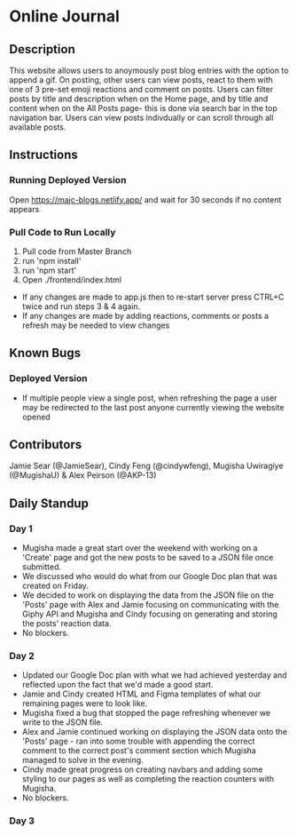 # Online Journal

## Description

This website allows users to anoymously post blog entries with the option to append a gif.
On posting, other users can view posts, react to them with one of 3 pre-set emoji reactions and comment on posts.
Users can filter posts by title and description when on the Home page, and by title and content when on the All Posts page- this is done via search bar in the top navigation bar. Users can view posts indivdually or can scroll through all available posts.

## Instructions

### Running Deployed Version

Open https://majc-blogs.netlify.app/ and wait for 30 seconds if no content appears

### Pull Code to Run Locally

1. Pull code from Master Branch
2. run 'npm install'
3. run 'npm start'
4. Open ./frontend/index.html

- If any changes are made to app.js then to re-start server press CTRL+C twice and run steps 3 & 4 again.
- If any changes are made by adding reactions, comments or posts a refresh may be needed to view changes

## Known Bugs

### Deployed Version

- If multiple people view a single post, when refreshing the page a user may be redirected to the last post anyone currently viewing the website opened

## Contributors

Jamie Sear (@JamieSear), Cindy Feng (@cindywfeng), Mugisha Uwiragiye (@MugishaU) & Alex Peirson (@AKP-13)

## Daily Standup

### Day 1

- Mugisha made a great start over the weekend with working on a 'Create' page and got the new posts to be saved to a JSON file once submitted.
- We discussed who would do what from our Google Doc plan that was created on Friday.
- We decided to work on displaying the data from the JSON file on the 'Posts' page with Alex and Jamie focusing on communicating with the Giphy API and Mugisha and Cindy focusing on generating and storing the posts' reaction data.
- No blockers.

### Day 2

- Updated our Google Doc plan with what we had achieved yesterday and reflected upon the fact that we'd made a good start.
- Jamie and Cindy created HTML and Figma templates of what our remaining pages were to look like.
- Mugisha fixed a bug that stopped the page refreshing whenever we write to the JSON file.
- Alex and Jamie continued working on displaying the JSON data onto the 'Posts' page - ran into some trouble with appending the correct comment to the correct post's comment section which Mugisha managed to solve in the evening.
- Cindy made great progress on creating navbars and adding some styling to our pages as well as completing the reaction counters with Mugisha.
- No blockers.

### Day 3
